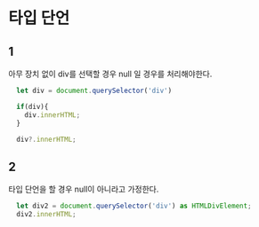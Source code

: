 # 타입 단언

## 1
아무 장치 없이 div를 선택할 경우 null 일 경우를 처리해야한다.
```javascript
  let div = document.querySelector('div')
```

```javascript
  if(div){
    div.innerHTML;
  }

  div?.innerHTML;
```

## 2
타입 단언을 할 경우 null이 아니라고 가정한다.
```javascript
  let div2 = document.querySelector('div') as HTMLDivElement;
  div2.innerHTML;
```